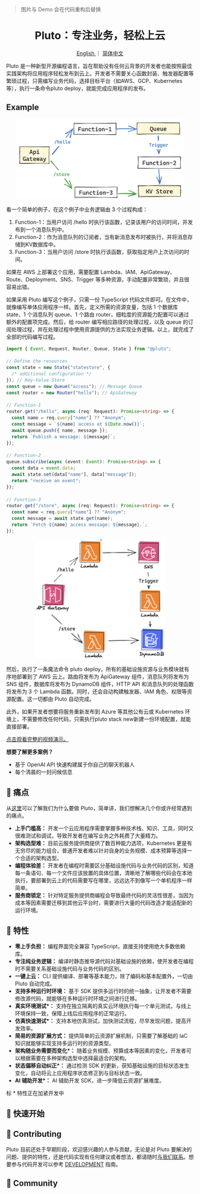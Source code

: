 > 图片与 Demo 会在代码重构后替换

<h1 align="center"> Pluto：专注业务，轻松上云 </h1>
<p align="center"> 
   <a href="./README.md"> English </a> 
   ｜ 
   <a href="./README_zh.md"> 简体中文 </a>
</p>

Pluto 是一种新型开源编程语言，旨在帮助没有任何云背景的开发者也能按照最佳实践架构将应用程序轻松发布到云上。开发者不需要关心函数封装、触发器配置等繁琐过程，只需编写业务代码，选择目标平台（如AWS、GCP、Kubernetes等），执行一条命令pluto deploy，就能完成应用程序的发布。

## Example

<p align="center">
   <img src="./assets/demo-biz-logic.png" alt="business logic" width="450">
</p>

看一个简单的例子，在这个例子中业务逻辑由 3 个过程构成：

1. Function-1：当用户访问 /hello 时执行该函数，记录该用户的访问时间，并发布到一个消息队列中。
2. Function-2：作为消息队列的订阅者，当有新消息发布时被执行，并将消息存储到KV数据库中。
3. Function-3：当用户访问 /store 时执行该函数，获取指定用户上次访问的时间。

如果在 AWS 上部署这个应用，需要配置 Lambda、IAM、ApiGateway、Route、Deployment、SNS、Trigger 等多种资源，手动配置非常繁琐，并且很容易出错。

如果采用 Pluto 编写这个例子，只需一份 TypeScript 代码文件即可。在文件中，就像编写单体应用程序一样。首先，定义所需的资源变量，包括 1 个数据库 state、1 个消息队列 queue、1 个路由 router，细粒度的资源能力配置可以通过额外的配置项完成。然后，给 router 编写相应路径的处理过程，以及 queue 的订阅处理过程，并在处理过程中使用资源提供的方法实现业务逻辑。以上，就完成了全部的代码编写过程。

```typescript
import { Event, Request, Router, Queue, State } from "@pluto";

// Define the resources
const state = new State("statestore", {
  /* additional configuration */
}); // Key-Value Store
const queue = new Queue("access"); // Message Queue
const router = new Router("hello"); // ApiGateway

// Function-1
router.get("/hello", async (req: Request): Promise<string> => {
  const name = req.query["name"] ?? "Anonym";
  const message = `${name} access at ${Date.now()}`;
  await queue.push({ name, message });
  return `Publish a message: ${message}`;
});

// Function-2
queue.subscribe(async (event: Event): Promise<string> => {
  const data = event.data;
  await state.set(data["name"], data["message"]);
  return "receive an event";
});

// Function-3
router.get("/store", async (req: Request): Promise<string> => {
  const name = req.query["name"] ?? "Anonym";
  const message = await state.get(name);
  return `Fetch ${name} access message: ${message}.`;
});
```

<p align="center">
   <img src="./assets/aws-deploy.png" alt="AWS architecture" width="350">
</p>

然后，执行了一条魔法命令 pluto deploy，所有的基础设施资源与业务模块就有序地部署到了 AWS 云上。路由将发布为 ApiGateway 组件，消息队列将发布为 SNS 组件，数据库将发布为 DynamoDB 组件，HTTP API 和消息队列的处理函数将发布为 3 个 Lambda 函数。同时，还会自动构建触发器、IAM 角色、权限等资源配置。这一切都由 Pluto 自动完成。

此外，如果开发者想要将服务重新发布到 Azure 等其他公有云或 Kubernetes 环境上，不需要修改任何代码，只需执行pluto stack new新建一份环境配置，就能直接部署。

[点击观看完整的视频演示。](https://seafile.zhengsj.cn:7443/f/8b837938964d4ebea760/)

**想要了解更多案例？**

- 基于 OpenAI API 快速构建属于你自己的聊天机器人
- 每个清晨的一封问候信息

## 🤯 痛点

从[这里](./docs/zh-CN/what-problems-pluto-aims-to-address.md)可以了解我们为什么要做 Pluto，简单讲，我们想解决几个你或许经常遇到的痛点。

- **上手门槛高：** 开发一个云应用程序需要掌握多种技术栈、知识、工具，同时又很难测试和调试，导致开发者在编写业务之外耗费了大量精力。
- **架构选型难：** 目前云服务提供商提供了数百种能力选项，Kubernetes 更是有无穷尽的能力组合，普通开发者难以针对自身的业务规模、成本预算等选择一个合适的架构选型。
- **编程体验差：** 开发者在编程时需要区分基础设施代码与业务代码的区别，知道每一条语句、每一个文件应该放置的具体位置，清晰地了解哪些代码会在本地执行，要部署到云上的代码需要写在哪里，远远达不到像写一个单机程序一样简单。
- **服务商锁定：** 针对特定服务提供商编程会导致最终代码的灵活性很差，当因为成本等因素需要迁移到其他云平台时，需要进行大量的代码改造才能适配新的运行环境。

## 🌟 特性

- **零上手负担：** 编程界面完全兼容 TypeScript，直接支持使用绝大多数依赖库。
- **专注纯业务逻辑：** 编译时静态推导源代码对基础设施的依赖，使开发者在编程时不需要关系基础设施代码与业务代码的区别。
- **一键上云：** CLI 提供编译、部署等基本能力，除了编码和基本配置外，一切由 Pluto 自动完成。
- **支持多种运行时环境：** 基于 SDK 提供多运行时的统一抽象，让开发者不需要修改源代码，就能够在多种运行时环境之间进行迁移。
- **真实环境测试\*：** 支持在独立隔离的真实云环境执行每一个单元测试，与线上环境保持一致，保障上线后应用程序的正常运行。
- **仿真快速测试\*：** 支持本地仿真测试，加快测试流程，尽早发现问题，提高开发效率。
- **简易的资源扩展方式：** 提供简单的云资源扩展机制，只需要了解基础的 IaC 知识就能够实现支持多运行时的资源类型。
- **架构随业务需要而变化\*：** 随着业务规模、预算成本等因素的变化，开发者可以根据需要在多种架构选型中选择最适合的架构。
- **状态偏移自动纠正\*：** 通过检测 SDK 的更新，获知基础设施的目标状态发生变化，自动将云上应用程序状态修正到与目标状态一致。
- **AI 辅助开发\*：** AI 辅助开发 SDK，进一步降低云资源扩展难度。

标 \* 特性正在加紧开发中

## 🚀 快速开始

## 👏 Contributing

Pluto 目前还处于早期阶段，欢迎感兴趣的人参与贡献，无论是对 Pluto 要解决的问题、提供的特性，还是代码实现有任何建议或者想法，都请随时[与我们联系](#)。想要参与代码开发可以参考 [DEVELOPMENT](#) 指南。

## 💬 Community

